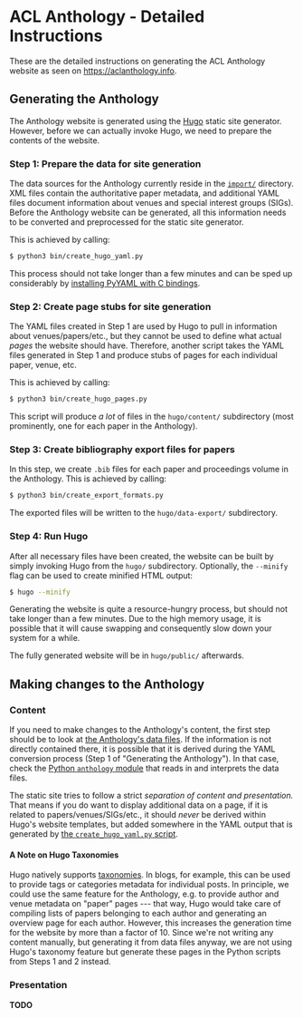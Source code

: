# ACL Anthology - Detailed Instructions

These are the detailed instructions on generating the ACL Anthology website as
seen on <https://aclanthology.info>.


## Generating the Anthology

The Anthology website is generated using the [Hugo](https://gohugo.io) static
site generator.  However, before we can actually invoke Hugo, we need to prepare
the contents of the website.

### Step 1: Prepare the data for site generation

The data sources for the Anthology currently reside in the [`import/`](import/)
directory.  XML files contain the authoritative paper metadata, and additional
YAML files document information about venues and special interest groups (SIGs).
Before the Anthology website can be generated, all this information needs to be
converted and preprocessed for the static site generator.

This is achieved by calling:

```bash
$ python3 bin/create_hugo_yaml.py
```

This process should not take longer than a few minutes and can be sped up
considerably by [installing PyYAML with C
bindings](http://rmcgibbo.github.io/blog/2013/05/23/faster-yaml-parsing-with-libyaml/).

### Step 2: Create page stubs for site generation

The YAML files created in Step 1 are used by Hugo to pull in information about
venues/papers/etc., but they cannot be used to define what actual *pages* the
website should have.  Therefore, another script takes the YAML files generated
in Step 1 and produce stubs of pages for each individual paper, venue, etc.

This is achieved by calling:

```bash
$ python3 bin/create_hugo_pages.py
```

This script will produce *a lot* of files in the `hugo/content/` subdirectory
(most prominently, one for each paper in the Anthology).

### Step 3: Create bibliography export files for papers

In this step, we create `.bib` files for each paper and proceedings volume in
the Anthology.  This is achieved by calling:

```bash
$ python3 bin/create_export_formats.py
```

The exported files will be written to the `hugo/data-export/` subdirectory.

### Step 4: Run Hugo

After all necessary files have been created, the website can be built by simply
invoking Hugo from the `hugo/` subdirectory.  Optionally, the `--minify` flag
can be used to create minified HTML output:

```bash
$ hugo --minify
```

Generating the website is quite a resource-hungry process, but should not take
longer than a few minutes.  Due to the high memory usage, it is possible that it
will cause swapping and consequently slow down your system for a while.

The fully generated website will be in `hugo/public/` afterwards.


## Making changes to the Anthology

### Content

If you need to make changes to the Anthology's content, the first step should be
to look at [the Anthology's data files](import/).  If the information is not
directly contained there, it is possible that it is derived during the YAML
conversion process (Step 1 of "Generating the Anthology").  In that case, check
the [Python `anthology` module](bin/anthology/) that reads in and interprets the
data files.

The static site tries to follow a strict *separation of content and
presentation.* That means if you do want to display additional data on a page,
if it is related to papers/venues/SIGs/etc., it should *never* be derived within
Hugo's website templates, but added somewhere in the YAML output that is
generated by [the `create_hugo_yaml.py` script](bin/create_hugo_yaml.py).

#### A Note on Hugo Taxonomies

Hugo natively supports
[taxonomies](https://gohugo.io/content-management/taxonomies/).  In blogs, for
example, this can be used to provide tags or categories metadata for individual
posts.  In principle, we could use the same feature for the Anthology, e.g. to
provide author and venue metadata on "paper" pages --- that way, Hugo would take
care of compiling lists of papers belonging to each author and generating an
overview page for each author.  However, this increases the generation time for
the website by more than a factor of 10.  Since we're not writing any content
manually, but generating it from data files anyway, we are not using Hugo's
taxonomy feature but generate these pages in the Python scripts from Steps 1 and
2 instead.


### Presentation

**TODO**

